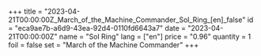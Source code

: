 +++
title = "2023-04-21T00:00:00Z_March_of_the_Machine_Commander_Sol_Ring_[en]_false"
id = "eca9ae7b-a6d9-43ea-92d4-0110fd6643a7"
date = "2023-04-21T00:00:00Z"
name = "Sol Ring"
lang = ["en"]
price = "0.96"
quantity = 1
foil = false
set = "March of the Machine Commander"
+++

